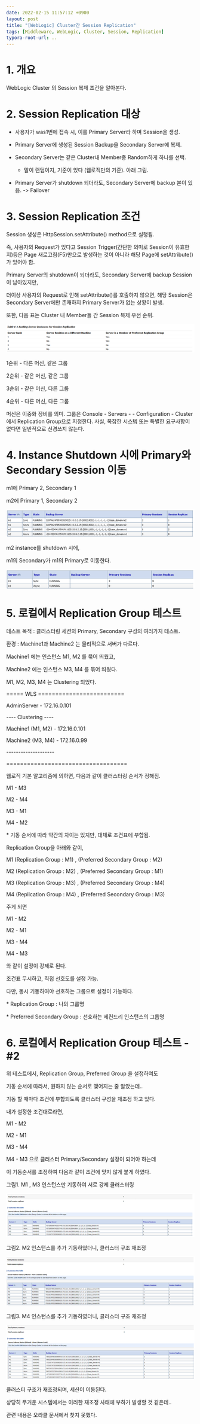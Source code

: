 ```yaml
---
date: 2022-02-15 11:57:12 +0900
layout: post
title: "[WebLogic] Cluster간 Session Replication"
tags: [Middleware, WebLogic, Cluster, Session, Replication]
typora-root-url: ..
---
```



# 1. 개요

WebLogic Cluster 의 Session 복제 조건을 알아본다.



# 2. Session Replication 대상

- 사용자가 was1번에 접속 시, 이를 Primary Server라 하며 Session을 생성.
- Primary Server에 생성된 Session Backup을 Secondary Server에 복제.
- Secondary Server는 같은 Cluster내 Member중 Random하게 하나를 선택.
  - 말이 랜덤이지, 기준이 있다 (웹로직만의 기준). 아래 그림.

- Primary Server가 shutdown 되더라도, Secondary Server에 backup 본이 있음. -> Failover



# 3. Session Replication 조건

Session 생성은 HttpSession.setAttribute() method으로 실행됨.

즉, 사용자의 Request가 있다고 Session Trigger(간단한 의미로 Session이 유효한지)등은 Page 새로고침(F5)만으로 발생하는 것이 아니라 해당 Page에 setAttribute()가 있어야 함.



Primary Server의 shutdown이 되더라도, Secondary Server에 backup Session이 남아있지만,

더이상 사용자의 Request로 인해 setAttribute()를 호출하지 않으면, 해당 Session은 Secondary Server에만 존재하지 Primary Server가 없는 상황이 발생.



또한, 다음 표는 Cluster 내 Member들 간 Session 복제 우선 순위.

![SessionReplication_1](/../assets/posts/images/01-WebLogic/SessionReplication/SessionReplication_1.png)

1순위 - 다른 머신, 같은 그룹

2순위 - 같은 머신, 같은 그룹

3순위 - 같은 머신, 다른 그룹

4순위 - 다른 머신, 다른 그룹



머신은 이중화 장비를 의미. 그룹은 Console - Servers - <instance> - Configuration - Cluster에서 Replication Group으로 지정한다. 사실, 복잡한 시스템 또는 특별한 요구사항이 없다면 일반적으로 신경쓰지 않는다.



# 4. Instance Shutdown 시에 Primary와 Secondary Session 이동

m1에 Primary 2, Secondary 1

m2에 Primary 1, Secondary 2

![SessionReplication_2](/../assets/posts/images/01-WebLogic/SessionReplication/SessionReplication_2.png)



m2 instance를 shutdown 시에,

m1의 Secondary가 m1의 Primary로 이동한다.

![SessionReplication_3](/../assets/posts/images/01-WebLogic/SessionReplication/SessionReplication_3.png)



# 5. 로컬에서 Replication Group 테스트

테스트 목적 : 클러스터링 세션의 Primary, Secondary 구성의 여러가지 테스트.

환경 : Machine1과 Machine2 는 물리적으로 서버가 다르다.

Machine1 에는 인스턴스 M1, M2 를 묶어 띄웠고,

Machine2 에는 인스턴스 M3, M4 를 묶어 띄웠다.



M1, M2, M3, M4 는 Clustering 되었다.



===== WLS =========================



AdminServer - 172.16.0.101



---- Clustering ----

Machine1 (M1, M2) - 172.16.0.101

Machine2 (M3, M4) - 172.16.0.99

\--------------------

===================================



웹로직 기본 알고리즘에 의하면, 다음과 같이 클러스터링 순서가 정해짐.

M1 - M3

M2 - M4

M3 - M1

M4 - M2

\* 기동 순서에 따라 약간의 차이는 있지만, 대체로 조건표에 부합됨.





Replication Group을 아래와 같이,

M1 (Replication Group : M1) , (Preferred Secondary Group : M2)

M2 (Replication Group : M2) , (Preferred Secondary Group : M1)

M3 (Replication Group : M3) , (Preferred Secondary Group : M4)

M4 (Replication Group : M4) , (Preferred Secondary Group : M3)

주게 되면



M1 - M2

M2 - M1

M3 - M4

M4 - M3

와 같이 설정이 강제로 된다.

조건표 무시하고, 직접 선호도를 설정 가능.

다만, 동시 기동하여야 선호하는 그룹으로 설정이 가능하다.

\* Replication Group : 나의 그룹명

\* Preferred Secondary Group : 선호하는 세컨드리 인스턴스의 그룹명



# 6. 로컬에서 Replication Group 테스트 - #2

위 테스트에서, Replication Group, Preferred Group 을 설정하여도

기동 순서에 따라서, 원하지 않는 순서로 맺어지는 줄 알았는데..



기동 할 때마다 조건에 부합되도록 클러스터 구성을 재조정 하고 있다.



내가 설정한 조건대로라면,

M1 - M2

M2 - M1

M3 - M4

M4 - M3 으로 클러스터 Primary/Secondary 설정이 되어야 하는데

이 기동순서를 조정하여 다음과 같이 조건에 맞지 않게 붙게 하였다.



그림1. M1 , M3 인스턴스만 기동하여 서로 강제 클러스터링

![SessionReplication_4](/../assets/posts/images/01-WebLogic/SessionReplication/SessionReplication_4.png)



그림2. M2 인스턴스를 추가 기동하였더니, 클러스터 구조 재조정

![SessionReplication_5](/../assets/posts/images/01-WebLogic/SessionReplication/SessionReplication_5.png)



그림3. M4 인스턴스를 추가 기동하였더니, 클러스터 구조 재조정

![SessionReplication_6](/../assets/posts/images/01-WebLogic/SessionReplication/SessionReplication_6.png)



클러스터 구조가 재조정되며, 세션이 이동된다.

상당히 무거운 시스템에서는 이러한 재조정 사태에 부하가 발생할 것 같은데..

관련 내용은 오라클 문서에서 찾지 못했다.

